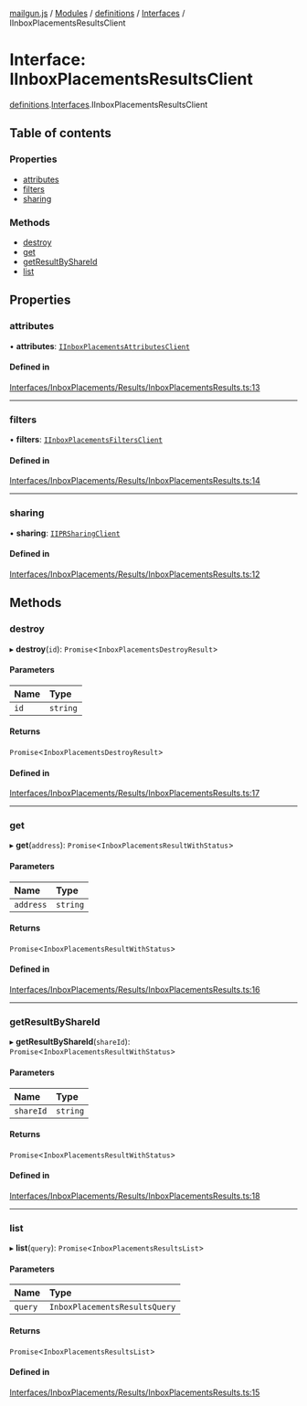 [mailgun.js](../README.md) / [Modules](../modules.md) / [definitions](../modules/definitions.md) / [Interfaces](../modules/definitions.Interfaces.md) / IInboxPlacementsResultsClient

# Interface: IInboxPlacementsResultsClient

[definitions](../modules/definitions.md).[Interfaces](../modules/definitions.Interfaces.md).IInboxPlacementsResultsClient

## Table of contents

### Properties

- [attributes](definitions.Interfaces.IInboxPlacementsResultsClient.md#attributes)
- [filters](definitions.Interfaces.IInboxPlacementsResultsClient.md#filters)
- [sharing](definitions.Interfaces.IInboxPlacementsResultsClient.md#sharing)

### Methods

- [destroy](definitions.Interfaces.IInboxPlacementsResultsClient.md#destroy)
- [get](definitions.Interfaces.IInboxPlacementsResultsClient.md#get)
- [getResultByShareId](definitions.Interfaces.IInboxPlacementsResultsClient.md#getresultbyshareid)
- [list](definitions.Interfaces.IInboxPlacementsResultsClient.md#list)

## Properties

### attributes

• **attributes**: [`IInboxPlacementsAttributesClient`](definitions.Interfaces.IInboxPlacementsAttributesClient.md)

#### Defined in

[Interfaces/InboxPlacements/Results/InboxPlacementsResults.ts:13](https://github.com/mailgun/mailgun.js/blob/aa3958c/lib/Interfaces/InboxPlacements/Results/InboxPlacementsResults.ts#L13)

___

### filters

• **filters**: [`IInboxPlacementsFiltersClient`](definitions.Interfaces.IInboxPlacementsFiltersClient.md)

#### Defined in

[Interfaces/InboxPlacements/Results/InboxPlacementsResults.ts:14](https://github.com/mailgun/mailgun.js/blob/aa3958c/lib/Interfaces/InboxPlacements/Results/InboxPlacementsResults.ts#L14)

___

### sharing

• **sharing**: [`IIPRSharingClient`](definitions.Interfaces.IIPRSharingClient.md)

#### Defined in

[Interfaces/InboxPlacements/Results/InboxPlacementsResults.ts:12](https://github.com/mailgun/mailgun.js/blob/aa3958c/lib/Interfaces/InboxPlacements/Results/InboxPlacementsResults.ts#L12)

## Methods

### destroy

▸ **destroy**(`id`): `Promise`\<`InboxPlacementsDestroyResult`\>

#### Parameters

| Name | Type |
| :------ | :------ |
| `id` | `string` |

#### Returns

`Promise`\<`InboxPlacementsDestroyResult`\>

#### Defined in

[Interfaces/InboxPlacements/Results/InboxPlacementsResults.ts:17](https://github.com/mailgun/mailgun.js/blob/aa3958c/lib/Interfaces/InboxPlacements/Results/InboxPlacementsResults.ts#L17)

___

### get

▸ **get**(`address`): `Promise`\<`InboxPlacementsResultWithStatus`\>

#### Parameters

| Name | Type |
| :------ | :------ |
| `address` | `string` |

#### Returns

`Promise`\<`InboxPlacementsResultWithStatus`\>

#### Defined in

[Interfaces/InboxPlacements/Results/InboxPlacementsResults.ts:16](https://github.com/mailgun/mailgun.js/blob/aa3958c/lib/Interfaces/InboxPlacements/Results/InboxPlacementsResults.ts#L16)

___

### getResultByShareId

▸ **getResultByShareId**(`shareId`): `Promise`\<`InboxPlacementsResultWithStatus`\>

#### Parameters

| Name | Type |
| :------ | :------ |
| `shareId` | `string` |

#### Returns

`Promise`\<`InboxPlacementsResultWithStatus`\>

#### Defined in

[Interfaces/InboxPlacements/Results/InboxPlacementsResults.ts:18](https://github.com/mailgun/mailgun.js/blob/aa3958c/lib/Interfaces/InboxPlacements/Results/InboxPlacementsResults.ts#L18)

___

### list

▸ **list**(`query`): `Promise`\<`InboxPlacementsResultsList`\>

#### Parameters

| Name | Type |
| :------ | :------ |
| `query` | `InboxPlacementsResultsQuery` |

#### Returns

`Promise`\<`InboxPlacementsResultsList`\>

#### Defined in

[Interfaces/InboxPlacements/Results/InboxPlacementsResults.ts:15](https://github.com/mailgun/mailgun.js/blob/aa3958c/lib/Interfaces/InboxPlacements/Results/InboxPlacementsResults.ts#L15)
